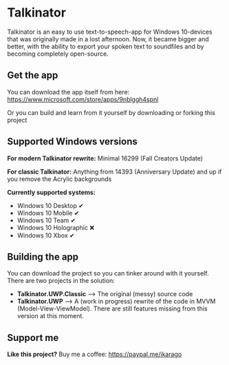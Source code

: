 # Talkinator
Talkinator is an easy to use text-to-speech-app for Windows 10-devices that was originally made in a lost afternoon. Now, it became bigger and better, with the ability to export your spoken text to soundfiles and by becoming completely open-source.

## Get the app
You can download the app itself from here: https://www.microsoft.com/store/apps/9nblggh4spnl

Or you can build and learn from it yourself by downloading or forking this project

## Supported Windows versions
**For modern Talkinator rewrite:** Minimal 16299 (Fall Creators Update)

**For classic Talkinator:** Anything from 14393 (Anniversary Update) and up if you remove the Acrylic backgrounds


**Currently supported systems:**

* Windows 10 Desktop ✔
* Windows 10 Mobile ✔
* Windows 10 Team ✔
* Windows 10 Holographic ❌
* Windows 10 Xbox ✔


## Building the app
You can download the project so you can tinker around with it yourself. There are two projects in the solution:

* **Talkinator.UWP.Classic** --> The original (messy) source code
* **Talkinator.UWP** --> A (work in progress) rewrite of the code in MVVM (Model-View-ViewModel). There are still features missing from this version at this moment.


## Support me
**Like this project?** Buy me a coffee: https://paypal.me/ikarago
